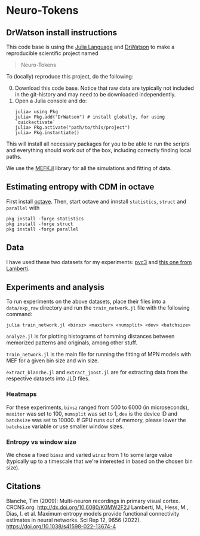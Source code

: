 # Neuro-Tokens

## DrWatson install instructions
This code base is using the [Julia Language](https://julialang.org/) and
[DrWatson](https://juliadynamics.github.io/DrWatson.jl/stable/)
to make a reproducible scientific project named
> Neuro-Tokens

To (locally) reproduce this project, do the following:

0. Download this code base. Notice that raw data are typically not included in the
   git-history and may need to be downloaded independently.
1. Open a Julia console and do:
   ```
   julia> using Pkg
   julia> Pkg.add("DrWatson") # install globally, for using `quickactivate`
   julia> Pkg.activate("path/to/this/project")
   julia> Pkg.instantiate()
   ```

This will install all necessary packages for you to be able to run the scripts and
everything should work out of the box, including correctly finding local paths.

We use the [MEFK.jl](https://github.com/TenzinCHW/MEFK.jl) library for all the simulations and fitting of data.

## Estimating entropy with CDM in octave
First install [octave](https://octave.org/download).
Then, start octave and innstall `statistics`, `struct` and `parallel` with
```
pkg install -forge statistics
pkg install -forge struct
pkg install -forge parallel
```

## Data
I have used these two datasets for my experiments: [pvc3](https://crcns.org/data-sets/vc/pvc-3/about)
and [this one from Lamberti](https://datadryad.org/stash/dataset/doi:10.5061/dryad.p5hqbzkqj).

## Experiments and analysis
To run experiments on the above datasets, place their files into a `data/exp_raw` directory and
run the `train_network.jl` file with the following command:
```
julia train_network.jl <binsz> <maxiter> <numsplit> <dev> <batchsize>
```

`analyze.jl` is for plotting histograms of hamming distances between memorized patterns and originals, among other stuff.

`train_network.jl` is the main file for running the fitting of MPN models with MEF for a given bin size and win size.

`extract_blanche.jl` and `extract_joost.jl` are for extracting data from the respective datasets into JLD files.

### Heatmaps
For these experiments, `binsz` ranged from 500 to 6000 (in microseconds), `maxiter` was set to 100,
`numsplit` was set to 1, `dev` is the device ID and `batchsize` was set to 10000.
If GPU runs out of memory, please lower the `batchsize` variable or use smaller window sizes.

### Entropy vs window size
We chose a fixed `binsz` and varied `winsz` from 1 to some large value (typically up to
a timescale that we're interested in based on the chosen bin size).

## Citations
Blanche, Tim (2009): Multi-neuron recordings in primary visual cortex. CRCNS.org.
http://dx.doi.org/10.6080/K0MW2F2J
Lamberti, M., Hess, M., Dias, I. et al. Maximum entropy models provide functional connectivity estimates in neural networks. Sci Rep 12, 9656 (2022). https://doi.org/10.1038/s41598-022-13674-4

